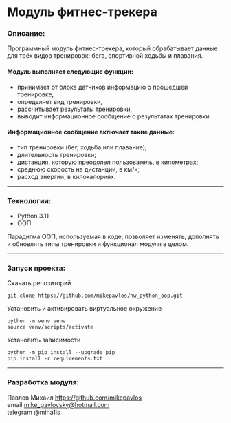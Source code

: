 # Модуль фитнес-трекера

### Описание:
Программный модуль фитнес-трекера, который обрабатывает данные для трёх видов 
тренировок: бега, спортивной ходьбы и плавания.  

#### Модуль выполняет следующие функции:  
- принимает от блока датчиков информацию о прошедшей тренировке,
- определяет вид тренировки,
- рассчитывает результаты тренировки,
- выводит информационное сообщение о результатах тренировки.  

#### Информационное сообщение включает такие данные:  
- тип тренировки (бег, ходьба или плавание);
- длительность тренировки;
- дистанция, которую преодолел пользователь, в километрах;
- среднюю скорость на дистанции, в км/ч;
- расход энергии, в килокалориях.

---

### Технологии:
- Python 3.11
- ООП

Парадигма ООП, используемая в коде, позволяет изменять, дополнять и обновлять
типы тренировки и функционал модуля в целом.  

---

### Запуск проекта:
Скачать репозиторий

```commandline
git clone https://github.com/mikepavlos/hw_python_oop.git
```

Установить и активировать виртуальное окружение

```commandline
python -m venv venv
source venv/scripts/activate
```

Установить зависимости

```commandline
python -m pip install --upgrade pip
pip install -r requirements.txt
```

---

### Разработка модуля:
Павлов Михаил https://github.com/mikepavlos  
email mike_pavlovsky@hotmail.com  
telegram @miha1is
